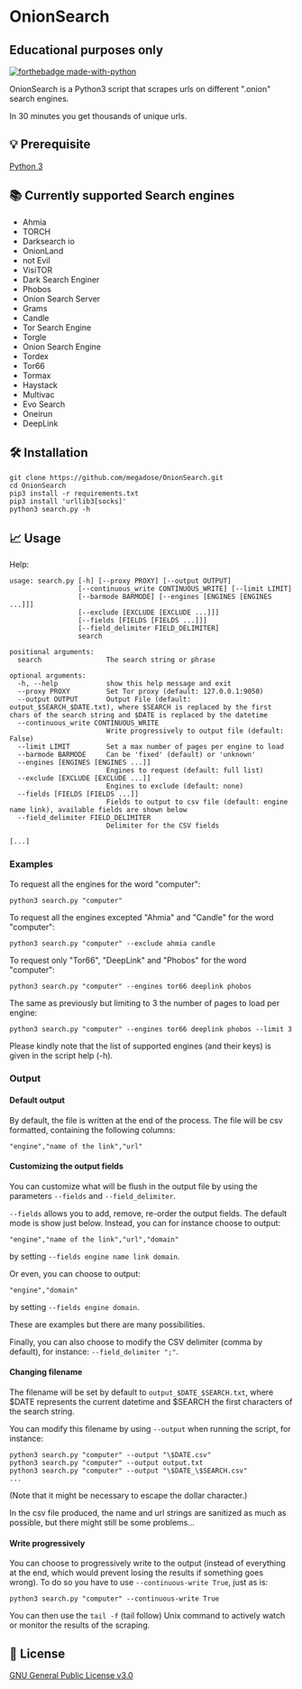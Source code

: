 # OnionSearch
## Educational purposes only
[![forthebadge made-with-python](http://ForTheBadge.com/images/badges/made-with-python.svg)](https://www.python.org/)

OnionSearch is a Python3 script that scrapes urls on different ".onion" search engines. 

In 30 minutes you get thousands of unique urls.

## 💡 Prerequisite
[Python 3](https://www.python.org/download/releases/3.0/)
   
## 📚 Currently supported Search engines
- Ahmia
- TORCH
- Darksearch io
- OnionLand
- not Evil
- VisiTOR
- Dark Search Enginer
- Phobos
- Onion Search Server
- Grams
- Candle
- Tor Search Engine
- Torgle
- Onion Search Engine
- Tordex
- Tor66
- Tormax
- Haystack
- Multivac
- Evo Search
- Oneirun
- DeepLink

## 🛠️ Installation

```
git clone https://github.com/megadose/OnionSearch.git
cd OnionSearch
pip3 install -r requirements.txt
pip3 install 'urllib3[socks]'
python3 search.py -h
```

## 📈  Usage

Help:
```
usage: search.py [-h] [--proxy PROXY] [--output OUTPUT]
                 [--continuous_write CONTINUOUS_WRITE] [--limit LIMIT]
                 [--barmode BARMODE] [--engines [ENGINES [ENGINES ...]]]
                 [--exclude [EXCLUDE [EXCLUDE ...]]]
                 [--fields [FIELDS [FIELDS ...]]]
                 [--field_delimiter FIELD_DELIMITER]
                 search

positional arguments:
  search                The search string or phrase

optional arguments:
  -h, --help            show this help message and exit
  --proxy PROXY         Set Tor proxy (default: 127.0.0.1:9050)
  --output OUTPUT       Output File (default: output_$SEARCH_$DATE.txt), where $SEARCH is replaced by the first chars of the search string and $DATE is replaced by the datetime
  --continuous_write CONTINUOUS_WRITE
                        Write progressively to output file (default: False)
  --limit LIMIT         Set a max number of pages per engine to load
  --barmode BARMODE     Can be 'fixed' (default) or 'unknown'
  --engines [ENGINES [ENGINES ...]]
                        Engines to request (default: full list)
  --exclude [EXCLUDE [EXCLUDE ...]]
                        Engines to exclude (default: none)
  --fields [FIELDS [FIELDS ...]]
                        Fields to output to csv file (default: engine name link), available fields are shown below
  --field_delimiter FIELD_DELIMITER
                        Delimiter for the CSV fields

[...]
```

### Examples

To request all the engines for the word "computer":
```
python3 search.py "computer"
```

To request all the engines excepted "Ahmia" and "Candle" for the word "computer":
```
python3 search.py "computer" --exclude ahmia candle
```

To request only "Tor66", "DeepLink" and "Phobos" for the word "computer":
```
python3 search.py "computer" --engines tor66 deeplink phobos
```

The same as previously but limiting to 3 the number of pages to load per engine:
```
python3 search.py "computer" --engines tor66 deeplink phobos --limit 3
```

Please kindly note that the list of supported engines (and their keys) is given in the script help (-h).


### Output

#### Default output

By default, the file is written at the end of the process. The file will be csv formatted, containing the following columns:
```
"engine","name of the link","url"
```

#### Customizing the output fields

You can customize what will be flush in the output file by using the parameters `--fields` and `--field_delimiter`.

`--fields` allows you to add, remove, re-order the output fields. The default mode is show just below. Instead, you can for instance
choose to output:
```
"engine","name of the link","url","domain"
```
by setting `--fields engine name link domain`.

Or even, you can choose to output:
```
"engine","domain"
```
by setting `--fields engine domain`.

These are examples but there are many possibilities.

Finally, you can also choose to modify the CSV delimiter (comma by default), for instance: `--field_delimiter ";"`.

#### Changing filename

The filename will be set by default to `output_$DATE_$SEARCH.txt`, where $DATE represents the current datetime and $SEARCH the first
characters of the search string.

You can modify this filename by using `--output` when running the script, for instance:
```
python3 search.py "computer" --output "\$DATE.csv"
python3 search.py "computer" --output output.txt
python3 search.py "computer" --output "\$DATE_\$SEARCH.csv"
...
```
(Note that it might be necessary to escape the dollar character.)

In the csv file produced, the name and url strings are sanitized as much as possible, but there might still be some problems...

#### Write progressively

You can choose to progressively write to the output (instead of everything at the end, which would prevent
losing the results if something goes wrong). To do so you have to use `--continuous-write True`, just as is:
```
python3 search.py "computer" --continuous-write True
```
You can then use the `tail -f` (tail follow) Unix command to actively watch or monitor the results of the scraping.

## 📝 License
[GNU General Public License v3.0](https://www.gnu.org/licenses/gpl-3.0.fr.html)


